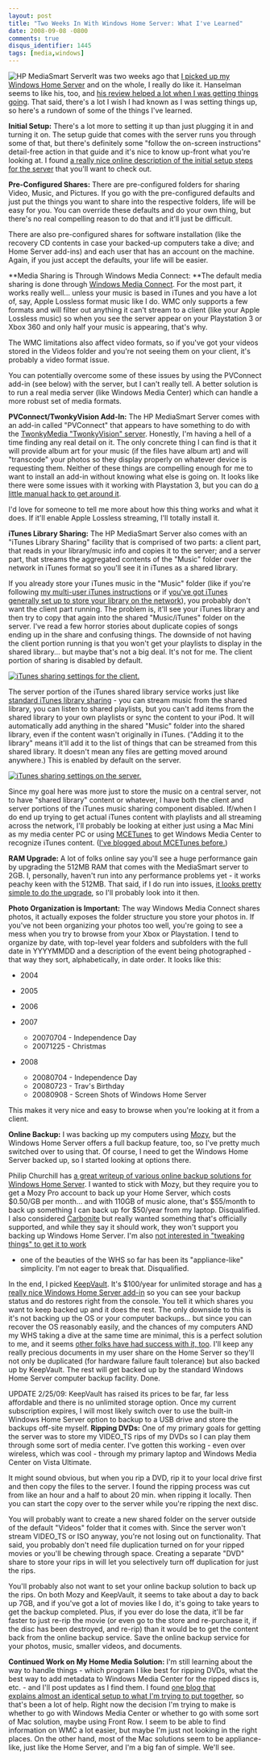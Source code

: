 ```yaml
---
layout: post
title: "Two Weeks In With Windows Home Server: What I've Learned"
date: 2008-09-08 -0800
comments: true
disqus_identifier: 1445
tags: [media,windows]
---
```

![HP MediaSmart
Server](http://ecx.images-amazon.com/images/I/51yjoKfxx2L._SL500_AA180_.jpg)It
was two weeks ago that [I picked up my Windows Home
Server](/archive/2008/08/25/windows-home-server-first-impressions.aspx)
and on the whole, I really do like it. Hanselman seems to like his, too,
and [his review helped a lot when I was getting things
going](http://www.hanselman.com/blog/ReviewHPMediaSmartWindowsHomeServer.aspx).
That said, there's a lot I wish I had known as I was setting things up,
so here's a rundown of some of the things I've learned.

**Initial Setup:**
 There's a lot more to setting it up than just plugging it in and
turning it on. The setup guide that comes with the server runs you
through some of that, but there's definitely some "follow the on-screen
instructions" detail-free action in that guide and it's nice to know
up-front what you're looking at. I found [a really nice online
description of the initial setup steps for the
server](http://computer2000.wordpress.com/2008/08/05/) that you'll want
to check out.

**Pre-Configured Shares:**
 There are pre-configured folders for sharing Video, Music, and
Pictures. If you go with the pre-configured defaults and just put the
things you want to share into the respective folders, life will be easy
for you. You can override these defaults and do your own thing, but
there's no real compelling reason to do that and it'll just be
difficult.

There are also pre-configured shares for software installation (like the
recovery CD contents in case your backed-up computers take a dive; and
Home Server add-ins) and each user that has an account on the machine.
Again, if you just accept the defaults, your life will be easier.

**Media Sharing is Through Windows Media Connect:
**The default media sharing is done through [Windows Media
Connect](http://en.wikipedia.org/wiki/Windows_Media_Connect). For the
most part, it works really well... unless your music is based in iTunes
and you have a lot of, say, Apple Lossless format music like I do. WMC
only supports a few formats and will filter out anything it can't stream
to a client (like your Apple Lossless music) so when you see the server
appear on your Playstation 3 or Xbox 360 and only half your music is
appearing, that's why.

The WMC limitations also affect video formats, so if you've got your
videos stored in the Videos folder and you're not seeing them on your
client, it's probably a video format issue.

You can potentially overcome some of these issues by using the PVConnect
add-in (see below) with the server, but I can't really tell. A better
solution is to run a real media server (like Windows Media Center) which
can handle a more robust set of media formats.

**PVConnect/TwonkyVision Add-In:**
 The HP MediaSmart Server comes with an add-in called "PVConnect" that
appears to have something to do with the [TwonkyMedia "TwonkyVision"
server](http://www.twonkyvision.de/). Honestly, I'm having a hell of a
time finding any real detail on it. The only concrete thing I can find
is that it will provide album art for your music (if the files have
album art) and will "transcode" your photos so they display properly on
whatever device is requesting them. Neither of these things are
compelling enough for me to want to install an add-in without knowing
what else is going on. It looks like there were some issues with it
working with Playstation 3, but you can do [a little manual hack to get
around
it](http://www.wegotserved.co.uk/2008/07/25/how-to-play-media-stored-on-your-playstation-3-with-windows-home-server-and-pvconnecttwonkymedia/).

I'd love for someone to tell me more about how this thing works and what
it does. If it'll enable Apple Lossless streaming, I'll totally install
it.

**iTunes Library Sharing:**
 The HP MediaSmart Server also comes with an "iTunes Library Sharing"
facility that is comprised of two parts: a client part, that reads in
your library/music info and copies it to the server; and a server part,
that streams the aggregated contents of the "Music" folder over the
network in iTunes format so you'll see it in iTunes as a shared library.

If you already store your iTunes music in the "Music" folder (like if
you're following [my multi-user iTunes
instructions](/archive/2005/04/10/multi-user-itunes.aspx) or if [you've
got iTunes generally set up to store your library on the
network](http://lifehacker.com/software/itunes/hack-attack-share-your-itunes-music-library-over-your-home-network-230605.php)),
you probably don't want the client part running. The problem is, it'll
see your iTunes library and then try to copy that again into the shared
"Music/iTunes" folder on the server. I've read a few horror stories
about duplicate copies of songs ending up in the share and confusing
things. The downside of not having the client portion running is that
you won't get your playlists to display in the shared library... but
maybe that's not a big deal. It's not for me. The client portion of
sharing is disabled by default.

[![iTunes sharing settings for the
client.](http://lh5.ggpht.com/travis.illig/SMU3vXR6d3I/AAAAAAAAAh8/i7vWxkuOGZY/s288/WHS%20-%20iTunes%20Client%20Settings.png.jpg)](http://picasaweb.google.com/lh/photo/AMkfO8Wl69mT4JANTFdbwQ)

The server portion of the iTunes shared library service works just like
[standard iTunes library sharing](http://support.apple.com/kb/HT2358) -
you can stream music from the shared library, you can listen to shared
playlists, but you can't add items from the shared library to your own
playlists or sync the content to your iPod. It will automatically add
anything in the shared "Music" folder into the shared library, even if
the content wasn't originally in iTunes. ("Adding it to the library"
means it'll add it to the list of things that can be streamed from this
shared library. It doesn't mean any files are getting moved around
anywhere.) This is enabled by default on the server.

[![iTunes sharing settings on the
server.](http://lh4.ggpht.com/travis.illig/SMU3viwwuMI/AAAAAAAAAiE/CLwCghXaPPk/s288/WHS%20-%20iTunes%20Server%20Settings.png.jpg)](http://picasaweb.google.com/lh/photo/sRcXp_a90y0qupOEahwmHg)

Since my goal here was more just to store the music on a central server,
not to have "shared library" content or whatever, I have both the client
and server portions of the iTunes music sharing component disabled.
If/when I do end up trying to get actual iTunes content with playlists
and all streaming across the network, I'll probably be looking at either
just using a Mac Mini as my media center PC or using
[MCETunes](http://www.mcetunes.com/) to get Windows Media Center to
recognize iTunes content. ([I've blogged about MCETunes
before.](/archive/2007/09/17/mce-tunes.aspx))

**RAM Upgrade:**
 A lot of folks online say you'll see a huge performance gain by
upgrading the 512MB RAM that comes with the MediaSmart server to 2GB. I,
personally, haven't run into any performance problems yet - it works
peachy keen with the 512MB. That said, if I do run into issues, [it
looks pretty simple to do the
upgrade](http://homeserver.netartifex.com), so I'll probably look into
it then.

**Photo Organization is Important:**
 The way Windows Media Connect shares photos, it actually exposes the
folder structure you store your photos in. If you've not been organizing
your photos too well, you're going to see a mess when you try to browse
from your Xbox or Playstation. I tend to organize by date,
with top-level year folders and subfolders with the full date in
YYYYMMDD and a description of the event being photographed - that way
they sort, alphabetically, in date order. It looks like this:

- 2004
- 2005
- 2006
- 2007
  - 20070704 - Independence Day
  - 20071225 - Christmas

- 2008
  - 20080704 - Independence Day
  - 20080723 - Trav's Birthday
  - 20080908 - Screen Shots of Windows Home Server

This makes it very nice and easy to browse when you're looking at it
from a client.

**Online Backup:**
 I was backing up my computers using [Mozy](http://www.mozy.com), but
the Windows Home Server offers a full backup feature, too, so I've
pretty much switched over to using that. Of course, I need to get the
Windows Home Server backed up, so I started looking at options there.

Philip Churchill has [a great writeup of various online backup solutions
for Windows Home
Server](http://mswhs.com/2007/06/25/online-offsite-whs-backup-solutions/).
I wanted to stick with Mozy, but they require you to get a Mozy Pro
account to back up your Home Server, which costs $0.50/GB per month...
and with 110GB of music alone, that's $55/month to back up something I
can back up for $50/year from my laptop. Disqualified. I also
considered [Carbonite](http://www.carbonite.com/) but really wanted
something that's officially supported, and while they say it should
work, they won't support you backing up Windows Home Server. I'm also
[not interested in "tweaking things" to get it to
work](http://trevinchow.com/blog/2008/02/12/mozy-to-carbonite-oh-no-you-dont/)

- one of the beauties of the WHS so far has been its "appliance-like"
simplicity. I'm not eager to break that. Disqualified.

In the end, I picked [KeepVault](http://www.keepvault.com). It's
$100/year for unlimited storage and has [a really nice Windows Home
Server add-in](http://www.keepvault.com/tour_2_whs.htm) so you can see
your backup status and do restores right from the console. You tell it
which shares you want to keep backed up and it does the rest. The only
downside to this is it's not backing up the OS or your computer
backups... but since you can recover the OS reasonably easily, and the
chances of my computers AND my WHS taking a dive at the same time are
minimal, this is a perfect solution to me, and it seems [other folks
have had success with it,
too](http://blogs.msdn.com/echarran/archive/2008/05/08/architecture-of-the-charran-ehome.aspx).
I'll keep any really precious documents in my user share on the Home
Server so they'll not only be duplicated (for hardware failure fault
tolerance) but also backed up by KeepVault. The rest will get backed up
by the standard Windows Home Server computer backup facility. Done.

UPDATE 2/25/09: KeepVault has raised its prices to be far, far less
affordable and there is no unlimited storage option. Once my current
subscription expires, I will most likely switch over to use the built-in
Windows Home Server option to backup to a USB drive and store the
backups off-site myself.
**Ripping DVDs:**
 One of my primary goals for getting the server was to store my
VIDEO_TS rips of my DVDs so I can play them through some sort of media
center. I've gotten this working - even over wireless, which was cool -
through my primary laptop and Windows Media Center on Vista Ultimate.

It might sound obvious, but when you rip a DVD, rip it to your local
drive first and then copy the files to the server. I found the ripping
process was cut from like an hour and a half to about 20 min. when
ripping it locally. Then you can start the copy over to the server while
you're ripping the next disc.

You will probably want to create a new shared folder on the server
outside of the default "Videos" folder that it comes with. Since the
server won't stream VIDEO_TS or ISO anyway, you're not losing out on
functionality. That said, you probably don't need file duplication
turned on for your ripped movies or you'll be chewing through space.
Creating a separate "DVD" share to store your rips in will let you
selectively turn off duplication for just the rips.

You'll probably also not want to set your online backup solution to back
up the rips. On both Mozy and KeepVault, it seems to take about a day to
back up 7GB, and if you've got a lot of movies like I do, it's going to
take years to get the backup completed. Plus, if you ever do lose the
data, it'll be far faster to just re-rip the movie (or even go to the
store and re-purchase it, if the disc has been destroyed, and re-rip)
than it would be to get the content back from the online backup service.
Save the online backup service for your photos, music, smaller videos,
and documents.

**Continued Work on My Home Media Solution:**
 I'm still learning about the way to handle things - which program I
like best for ripping DVDs, what the best way to add metadata to Windows
Media Center for the ripped discs is, etc. - and I'll post updates as I
find them. I found [one blog that explains almost an identical setup to
what I'm trying to put
together](http://blogs.msdn.com/echarran/archive/2008/05/08/architecture-of-the-charran-ehome.aspx),
so that's been a lot of help. Right now the decision I'm trying to make
is whether to go with Windows Media Center or whether to go with some
sort of Mac solution, maybe using Front Row. I seem to be able to find
information on WMC a lot easier, but maybe I'm just not looking in the
right places. On the other hand, most of the Mac solutions seem to be
appliance-like, just like the Home Server, and I'm a big fan of simple.
We'll see.
